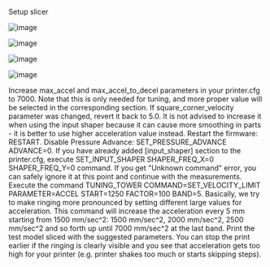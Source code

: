 Setup slicer 

![image](https://user-images.githubusercontent.com/38026441/146629658-c0127869-2e4e-4e4a-9a78-7d3499869f02.png)

![image](https://user-images.githubusercontent.com/38026441/146629687-a4bf4242-197d-4131-83fb-973f13ff48f5.png)

![image](https://user-images.githubusercontent.com/38026441/146629713-15132bce-3921-41df-8b9e-a8669b441342.png)

![image](https://user-images.githubusercontent.com/38026441/146629735-546d95b2-5896-47b8-ad8c-2fc8d654a237.png)


Increase max_accel and max_accel_to_decel parameters in your printer.cfg to 7000. Note that this is only needed for tuning, and more proper value will be selected in the corresponding section.
If square_corner_velocity parameter was changed, revert it back to 5.0. It is not advised to increase it when using the input shaper because it can cause more smoothing in parts - it is better to use higher acceleration value instead.
Restart the firmware: RESTART.
Disable Pressure Advance: SET_PRESSURE_ADVANCE ADVANCE=0.
If you have already added [input_shaper] section to the printer.cfg, execute SET_INPUT_SHAPER SHAPER_FREQ_X=0 SHAPER_FREQ_Y=0 command. If you get "Unknown command" error, you can safely ignore it at this point and continue with the measurements.
Execute the command TUNING_TOWER COMMAND=SET_VELOCITY_LIMIT PARAMETER=ACCEL START=1250 FACTOR=100 BAND=5. Basically, we try to make ringing more pronounced by setting different large values for acceleration. This command will increase the acceleration every 5 mm starting from 1500 mm/sec^2: 1500 mm/sec^2, 2000 mm/sec^2, 2500 mm/sec^2 and so forth up until 7000 mm/sec^2 at the last band.
Print the test model sliced with the suggested parameters.
You can stop the print earlier if the ringing is clearly visible and you see that acceleration gets too high for your printer (e.g. printer shakes too much or starts skipping steps).
